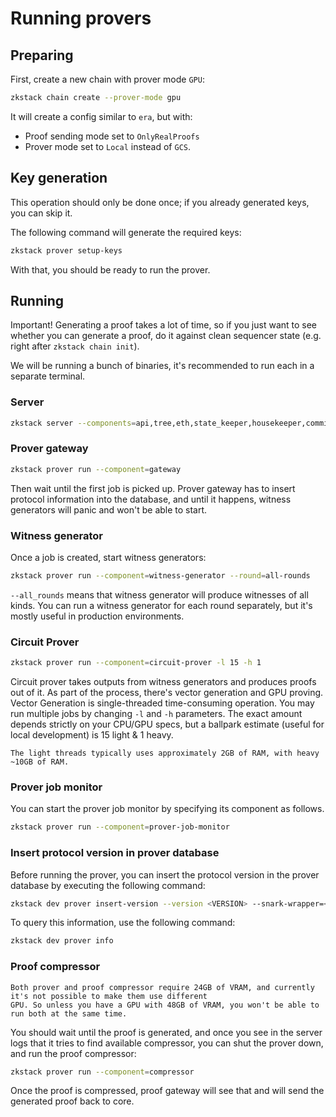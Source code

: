 # Running provers

## Preparing

First, create a new chain with prover mode `GPU`:

```bash
zkstack chain create --prover-mode gpu
```

It will create a config similar to `era`, but with:

- Proof sending mode set to `OnlyRealProofs`
- Prover mode set to `Local` instead of `GCS`.

## Key generation

This operation should only be done once; if you already generated keys, you can skip it.

The following command will generate the required keys:

```bash
zkstack prover setup-keys
```

With that, you should be ready to run the prover.

## Running

Important! Generating a proof takes a lot of time, so if you just want to see whether you can generate a proof, do it
against clean sequencer state (e.g. right after `zkstack chain init`).

We will be running a bunch of binaries, it's recommended to run each in a separate terminal.

### Server

```bash
zkstack server --components=api,tree,eth,state_keeper,housekeeper,commitment_generator,da_dispatcher,proof_data_handler,vm_runner_protective_reads,vm_runner_bwip
```

### Prover gateway

```bash
zkstack prover run --component=gateway
```

Then wait until the first job is picked up. Prover gateway has to insert protocol information into the database, and
until it happens, witness generators will panic and won't be able to start.

### Witness generator

Once a job is created, start witness generators:

```bash
zkstack prover run --component=witness-generator --round=all-rounds
```

`--all_rounds` means that witness generator will produce witnesses of all kinds. You can run a witness generator for
each round separately, but it's mostly useful in production environments.

### Circuit Prover

```bash
zkstack prover run --component=circuit-prover -l 15 -h 1
```

Circuit prover takes outputs from witness generators and produces proofs out of it. As part of the process, there's
vector generation and GPU proving. Vector Generation is single-threaded time-consuming operation. You may run multiple
jobs by changing `-l` and `-h` parameters. The exact amount depends strictly on your CPU/GPU specs, but a ballpark
estimate (useful for local development) is 15 light & 1 heavy.

```admonish note
The light threads typically uses approximately 2GB of RAM, with heavy ~10GB of RAM.
```

### Prover job monitor

You can start the prover job monitor by specifying its component as follows.

```bash
zkstack prover run --component=prover-job-monitor
```

### Insert protocol version in prover database

Before running the prover, you can insert the protocol version in the prover database by executing the following
command:

```bash
zkstack dev prover insert-version --version <VERSION> --snark-wrapper=<SNARK_WRAPPER>
```

To query this information, use the following command:

```bash
zkstack dev prover info
```

### Proof compressor

```admonish warning
Both prover and proof compressor require 24GB of VRAM, and currently it's not possible to make them use different
GPU. So unless you have a GPU with 48GB of VRAM, you won't be able to run both at the same time.
```

You should wait until the proof is generated, and once you see in the server logs that it tries to find available
compressor, you can shut the prover down, and run the proof compressor:

```bash
zkstack prover run --component=compressor
```

Once the proof is compressed, proof gateway will see that and will send the generated proof back to core.
